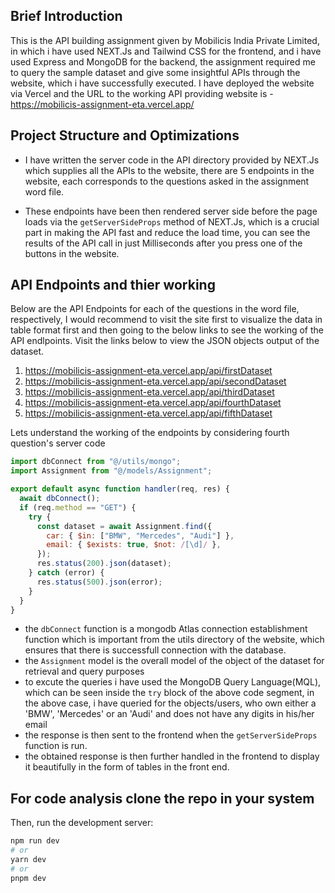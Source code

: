 ## Brief Introduction
 
This is the API building assignment given by Mobilicis India Private Limited, in which i have used NEXT.Js and Tailwind CSS for the frontend, and i have used Express and MongoDB for the backend, the assignment required me to query the sample dataset and give some insightful APIs through the website, which i have successfully executed. I have deployed the website via Vercel and the URL to the working API providing website is - https://mobilicis-assignment-eta.vercel.app/

## Project Structure and Optimizations

- I have written the server code in the API directory provided by NEXT.Js which supplies all the APIs to the website, there are 5 endpoints in the website, each corresponds to the questions asked in the assignment word file.

- These endpoints have been then rendered server side before the page loads via the `getServerSideProps` method of NEXT.Js, which is a crucial part in making the API fast and reduce the load time, you can see the results of the API call in just Milliseconds after you press one of the buttons in the website.

## API Endpoints and thier working 

Below are the API Endpoints for each of the questions in the word file, respectively, I would recommend to visit the site first to visualize the data in table format first and then going to the below links to see the working of the API endlpoints. Visit the links below to view the JSON objects output of the dataset.

1. https://mobilicis-assignment-eta.vercel.app/api/firstDataset
2. https://mobilicis-assignment-eta.vercel.app/api/secondDataset
3. https://mobilicis-assignment-eta.vercel.app/api/thirdDataset
4. https://mobilicis-assignment-eta.vercel.app/api/fourthDataset
5. https://mobilicis-assignment-eta.vercel.app/api/fifthDataset

Lets understand the working of the endpoints by considering fourth question's server code

```javascript
import dbConnect from "@/utils/mongo";
import Assignment from "@/models/Assignment";

export default async function handler(req, res) {
  await dbConnect();
  if (req.method == "GET") {
    try {
      const dataset = await Assignment.find({
        car: { $in: ["BMW", "Mercedes", "Audi"] },
        email: { $exists: true, $not: /[\d]/ },
      });
      res.status(200).json(dataset);
    } catch (error) {
      res.status(500).json(error);
    }
  }
}
```
- the `dbConnect` function is a mongodb Atlas connection establishment function which is important from the utils directory of the website, which ensures that there is successfull connection with the database.
- the `Assignment` model is the overall model of the object of the dataset for retrieval and query purposes
- to excute the queries i have used the MongoDB Query Language(MQL), which can be seen inside the `try` block of the above code segment, in the above case, i have queried for the objects/users, who own either a 'BMW', 'Mercedes' or an 'Audi' and does not have any digits in his/her email
- the response is then sent to the frontend when the `getServerSideProps` function is run.
- the obtained response is then further handled in the frontend to display it beautifully in the form of tables in the front end.


## For code analysis clone the repo in your system

Then, run the development server:

```bash
npm run dev
# or
yarn dev
# or
pnpm dev
```



